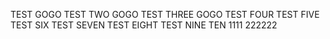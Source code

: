 TEST GOGO
TEST TWO GOGO
TEST THREE GOGO
TEST FOUR
TEST FIVE
TEST SIX
TEST SEVEN
TEST EIGHT
TEST NINE
TEN
1111
222222
